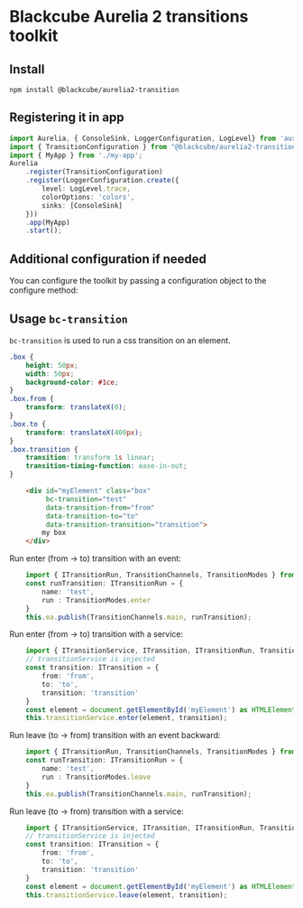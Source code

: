 # Blackcube Aurelia 2 transitions toolkit

## Install

```shell
npm install @blackcube/aurelia2-transition
```

## Registering it in app

```typescript
import Aurelia, { ConsoleSink, LoggerConfiguration, LogLevel} from 'aurelia';
import { TransitionConfiguration } from "@blackcube/aurelia2-transition";
import { MyApp } from './my-app';
Aurelia
    .register(TransitionConfiguration)
    .register(LoggerConfiguration.create({
        level: LogLevel.trace,
        colorOptions: 'colors',
        sinks: [ConsoleSink]
    }))
    .app(MyApp)
    .start();
```

## Additional configuration if needed

You can configure the toolkit by passing a configuration object to the configure method:


## Usage `bc-transition`

`bc-transition` is used to run a css transition on an element.

```css
.box {
    height: 50px;
    width: 50px;
    background-color: #1ce;
}
.box.from {
    transform: translateX(0);
}
.box.to {
    transform: translateX(400px);
}
.box.transition {
    transition: transform 1s linear;
    transition-timing-function: ease-in-out;
}
```

```html
    <div id="myElement" class="box" 
         bc-transition="test" 
         data-transition-from="from" 
         data-transition-to="to"
         data-transition-transition="transition">
        my box
    </div>
```

Run enter (from -> to) transition with an event:

```typescript
    import { ITransitionRun, TransitionChannels, TransitionModes } from '@blackcube/aurelia2-transition';
    const runTransition: ITransitionRun = {
        name: 'test',
        run : TransitionModes.enter
    }
    this.ea.publish(TransitionChannels.main, runTransition);

```

Run enter (from -> to) transition with a service:

```typescript
    import { ITransitionService, ITransition, ITransitionRun, TransitionChannels, TransitionModes } from '@blackcube/aurelia2-transition';
    // transitionService is injected
    const transition: ITransition = {
        from: 'from',
        to: 'to',
        transition: 'transition'
    }
    const element = document.getElementById('myElement') as HTMLElement;
    this.transitionService.enter(element, transition);
```

Run leave (to -> from) transition with an event backward:

```typescript
    import { ITransitionRun, TransitionChannels, TransitionModes } from '@blackcube/aurelia2-transition';
    const runTransition: ITransitionRun = {
        name: 'test',
        run : TransitionModes.leave
    }
    this.ea.publish(TransitionChannels.main, runTransition);

```

Run leave (to -> from) transition with a service:

```typescript
    import { ITransitionService, ITransition, ITransitionRun, TransitionChannels, TransitionModes } from '@blackcube/aurelia2-transition';
    // transitionService is injected
    const transition: ITransition = {
        from: 'from',
        to: 'to',
        transition: 'transition'
    }
    const element = document.getElementById('myElement') as HTMLElement;
    this.transitionService.leave(element, transition);
```
